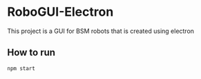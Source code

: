 # RoboGUI-Electron

This project is a GUI for BSM robots that is created using electron

## How to run

```
npm start
```
